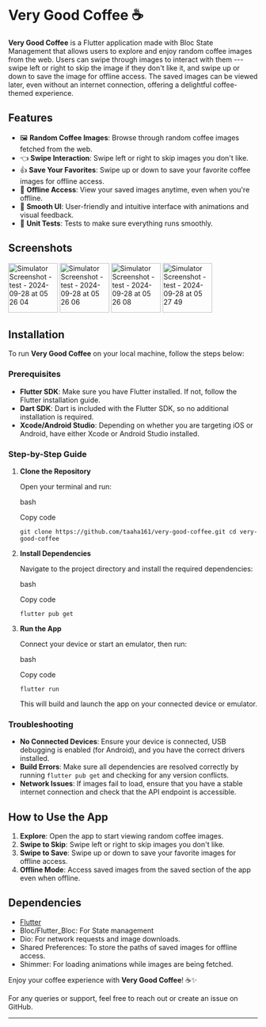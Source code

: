 Very Good Coffee ☕️
===================

**Very Good Coffee** is a Flutter application made with Bloc State Management that allows users to explore and enjoy random coffee images from the web. Users can swipe through images to interact with them --- swipe left or right to skip the image if they don't like it, and swipe up or down to save the image for offline access. The saved images can be viewed later, even without an internet connection, offering a delightful coffee-themed experience.

Features
--------

-   🖼️ **Random Coffee Images**: Browse through random coffee images fetched from the web.
-   👈 **Swipe Interaction**: Swipe left or right to skip images you don't like.
-   👍 **Save Your Favorites**: Swipe up or down to save your favorite coffee images for offline access.
-   📂 **Offline Access**: View your saved images anytime, even when you're offline.
-   🚀 **Smooth UI**: User-friendly and intuitive interface with animations and visual feedback.
-   🚀 **Unit Tests**: Tests to make sure everything runs smoothly.

Screenshots
-----------

<img src="https://github.com/user-attachments/assets/e241c57c-7485-4e6d-9e38-6c92842f4864" width="100" alt="Simulator Screenshot - test - 2024-09-28 at 05 26 04">
<img src="https://github.com/user-attachments/assets/1a02e086-0400-4796-9ad1-107f56f980cf" width="100" alt="Simulator Screenshot - test - 2024-09-28 at 05 26 06">
<img src="https://github.com/user-attachments/assets/f7cfa5ec-ea2f-4d95-9e7b-caee85ab37cb" width="100" alt="Simulator Screenshot - test - 2024-09-28 at 05 26 08">
<img src="https://github.com/user-attachments/assets/8c482072-296e-4676-9b7b-bc3e789378bc" width="100" alt="Simulator Screenshot - test - 2024-09-28 at 05 27 49">



Installation
------------

To run **Very Good Coffee** on your local machine, follow the steps below:

### Prerequisites

-   **Flutter SDK**: Make sure you have Flutter installed. If not, follow the Flutter installation guide.
-   **Dart SDK**: Dart is included with the Flutter SDK, so no additional installation is required.
-   **Xcode/Android Studio**: Depending on whether you are targeting iOS or Android, have either Xcode or Android Studio installed.

### Step-by-Step Guide

1.  **Clone the Repository**

    Open your terminal and run:

    bash

    Copy code

    `git clone https://github.com/taaha161/very-good-coffee.git
    cd very-good-coffee`

2.  **Install Dependencies**

    Navigate to the project directory and install the required dependencies:

    bash

    Copy code

    `flutter pub get`

3.  **Run the App**

    Connect your device or start an emulator, then run:

    bash

    Copy code

    `flutter run`

    This will build and launch the app on your connected device or emulator.

### Troubleshooting

-   **No Connected Devices**: Ensure your device is connected, USB debugging is enabled (for Android), and you have the correct drivers installed.
-   **Build Errors**: Make sure all dependencies are resolved correctly by running `flutter pub get` and checking for any version conflicts.
-   **Network Issues**: If images fail to load, ensure that you have a stable internet connection and check that the API endpoint is accessible.

How to Use the App
------------------

1.  **Explore**: Open the app to start viewing random coffee images.
2.  **Swipe to Skip**: Swipe left or right to skip images you don't like.
3.  **Swipe to Save**: Swipe up or down to save your favorite images for offline access.
4.  **Offline Mode**: Access saved images from the saved section of the app even when offline.

Dependencies
------------

-   [Flutter](https://flutter.dev)
-   Bloc/Flutter_Bloc: For State management
-   Dio: For network requests and image downloads.
-   Shared Preferences: To store the paths of saved images for offline access.
-   Shimmer: For loading animations while images are being fetched.
  



Enjoy your coffee experience with **Very Good Coffee**! ☕✨

For any queries or support, feel free to reach out or create an issue on GitHub.

* * * * *
